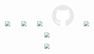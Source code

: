 <br/>
<div align="center">
  <img
    src="https://cdn.worldvectorlogo.com/logos/python-5.svg"
    width="70px"
  />&nbsp;&nbsp;&nbsp;&nbsp;&nbsp;&nbsp;&nbsp;&nbsp;
  <img
    src="https://cdn.worldvectorlogo.com/logos/shopify.svg"
    width="70px"
    />&nbsp;&nbsp;&nbsp;&nbsp;&nbsp;&nbsp;&nbsp;&nbsp;
  <img
    src="https://cdn.worldvectorlogo.com/logos/nodejs-icon.svg"
    width="70px"
  />&nbsp;&nbsp;&nbsp;&nbsp;&nbsp;&nbsp;&nbsp;&nbsp;<img
    src="https://github.com/miguel-mantan/miguel-mantan/blob/main/image.png?raw=true"
    width="70px"
  />&nbsp;&nbsp;&nbsp;&nbsp;&nbsp;&nbsp;&nbsp;&nbsp;<img
    src="https://cdn.jsdelivr.net/gh/devicons/devicon@latest/icons/git/git-original.svg"
    width="70px"
  />
  <br />
  <br />
  <img
    src="https://github-readme-stats.vercel.app/api?username=miguel-mantan&show_icons=true&bg_color=151515&hide_border=true&text_color=FFF&title_color=00e5fe&icon_color=00e5fe"
  />
  <br />
  <br />
  <img
    src="http://github-readme-streak-stats.herokuapp.com?user=miguel-mantan&theme=black-ice&hide_border=true&fire=DDDDDD)](https://git.io/streak-stats"
  />
</div>
